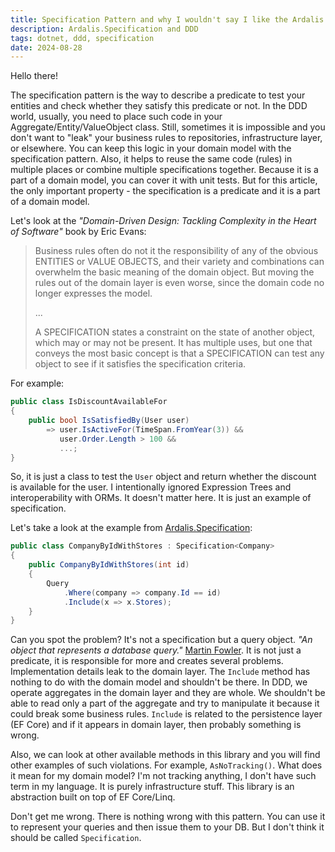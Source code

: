 ```yaml
---
title: Specification Pattern and why I wouldn't say I like the Ardalis.Specification library
description: Ardalis.Specification and DDD
tags: dotnet, ddd, specification
date: 2024-08-28
---
```


Hello there!

The specification pattern is the way to describe a predicate to test your entities and check whether they satisfy this predicate or not. In the DDD world, usually, you need to place such code in your Aggregate/Entity/ValueObject class. Still, sometimes it is impossible and you don't want to "leak" your business rules to repositories, infrastructure layer, or elsewhere. You can keep this logic in your domain model with the specification pattern. Also, it helps to reuse the same code (rules) in multiple places or combine multiple specifications together. Because it is a part of a domain model, you can cover it with unit tests. But for this article, the only important property - the specification is a predicate and it is a part of a domain model.  

Let's look at the _"Domain-Driven Design: Tackling Complexity in the Heart of Software"_ book by Eric Evans:

> Business rules often do not it the responsibility of any of the obvious ENTITIES or VALUE OBJECTS, and their variety and combinations can overwhelm the basic meaning of the domain object. But moving the rules out of the domain layer is even worse, since the domain code no longer expresses the model.
>
> ...
>
> A SPECIFICATION states a constraint on the state of another object, which may or may not be present. It has multiple uses, but one that conveys the most basic concept is that a SPECIFICATION can test any object to see if it satisfies the specification criteria.

For example:

```csharp
public class IsDiscountAvailableFor
{
    public bool IsSatisfiedBy(User user)
        => user.IsActiveFor(TimeSpan.FromYear(3)) &&
           user.Order.Length > 100 &&
           ...;
}
```

So, it is just a class to test the `User` object and return whether the discount is available for the user. I intentionally ignored Expression Trees and interoperability with ORMs. It doesn't matter here. It is just an example of specification.

Let's take a look at the example from [Ardalis.Specification](https://specification.ardalis.com/):

```csharp
public class CompanyByIdWithStores : Specification<Company>
{
    public CompanyByIdWithStores(int id)
    {
        Query
            .Where(company => company.Id == id)
            .Include(x => x.Stores);
    }
}
```

Can you spot the problem? It's not a specification but a query object. _"An object that represents a database query."_ [Martin Fowler](https://martinfowler.com/eaaCatalog/queryObject.html). It is not just a predicate, it is responsible for more and creates several problems. Implementation details leak to the domain layer. The `Include` method has nothing to do with the domain model and shouldn't be there. In DDD, we operate aggregates in the domain layer and they are whole. We shouldn't be able to read only a part of the aggregate and try to manipulate it because it could break some business rules. `Include` is related to the persistence layer (EF Core) and if it appears in domain layer, then probably something is wrong.

Also, we can look at other available methods in this library and you will find other examples of such violations. For example, `AsNoTracking()`. What does it mean for my domain model? I'm not tracking anything, I don't have such term in my language. It is purely infrastructure stuff. This library is an abstraction built on top of EF Core/Linq.

Don't get me wrong. There is nothing wrong with this pattern. You can use it to represent your queries and then issue them to your DB. But I don't think it should be called `Specification`.
